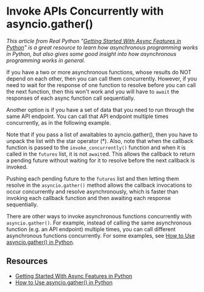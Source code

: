 <script lang="ts">
  import { Highlight } from "/src/components";

  const code = 
`import asyncio
import aiohttp

products = [
    {
        "id": "k3is9dj"
        "name": "t-shirt",
    },
    {
        "id": "en93mdo"
        "name": "shorts",
    },
    {
        "id": "pw2n9f3"
        "name": "sandals",
    },
]

async def get_current_inventory(product_id: str):
    try:
        url = f"/get-current-inventory/{product_id}"
        async with aiohttp.ClientSession() as session:
            async with session.get(url) as response:
                return await response.json()
    except aiohttp.ClientError as e:
        print(f"Error fetching data from {url}: {e}")
    except asyncio.TimeoutError:
        print(f"Request to {url} timed out")
    except Exception as e:
        print(f"get_users ERROR: {e}")

async def invoke_concurrently(data: list[dict[str, str]], 
                              callback: Callable[dict[str, str], dict])
                              -> list[dict]:
    """
    This function takes a list of dictionaries and a callback function
    as inputs. This function will loop over each dictionary in the list,
    invoke the callback with the product_id, and push the callback
    response (which will be a pending future) to the futures 
    list. Each future in the futures list will resolve 
    asynchronously in the asyncio.gather() method.

    Parameters
    ----------
    data: list[dict[str, str]], required
    callback: Callable[dict[str, str], dict], required

    Returns
    -------
    A list of dictionaries from the resolved futures.
    """
    try:
        futures = [callback(datum["id"]) for datum in data]
        results = await asyncio.gather(*futures)
        return results
    except Exception as e:
        print(f"invoke_concurrently ERROR: {e}")

current_inventory = await invoke_concurrently(products, get_current_inventory)`;
</script>

# Invoke APIs Concurrently with asyncio.gather()

_This article from Real Python "[Getting Started With Async Features in Python](https://realpython.com/python-async-features/)" is a great resource to learn how asynchronous programming works in Python, but also gives some good insight into how asynchronous programming works in general._

If you have a two or more asynchronous functions, whose results do NOT depend on each other, then you can call them concurrently. However, if you need to wait for the response of one function to resolve before you can call the next function, then this won't work and you will have to `await` the responses of each async function call sequentially. 

Another option is if you have a set of data that you need to run through the same API endpoint. You can call that API endpoint multiple times concurrently, as in the following example.

<Highlight 
  language="python"
  code={code}
/>

Note that if you pass a list of awaitables to ayncio.gather(), then you have to unpack the list with the star operator (*). Also, note that when the callback function is passed to the `invoke_concurrently()` function and when it is called in the `futures` list, it is not `await`ed. This allows the callback to return a pending future without waiting for it to resolve before the next callback is invoked.

Pushing each pending future to the `futures` list and then letting them resolve in the `asyncio.gather()` method allows the callback invocations to occur concurrently and resolve asynchronously, which is faster than invoking each callback function and then awaiting each response sequentially. 

There are other ways to invoke asynchronous functions concurrently with `asyncio.gather()`. For example, instead of calling the same asynchronous function (e.g. an API endpoint) multiple times, you can call different asynchronous functions concurrently. For some examples, see [How to Use asyncio.gather() in Python](https://superfastpython.com/asyncio-gather/).

## Resources

* [Getting Started With Async Features in Python](https://realpython.com/python-async-features/)
* [How to Use asyncio.gather() in Python](https://superfastpython.com/asyncio-gather/)
